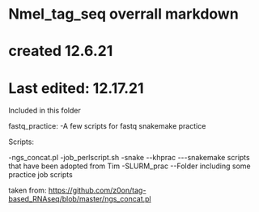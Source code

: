 # Nmel_tag_seq overrall markdown

# created 12.6.21
# Last edited: 12.17.21

Included in this folder

fastq_practice:
-A few scripts for fastq snakemake practice

Scripts:

-ngs_concat.pl
-job_perlscript.sh
-snake
--khprac
---snakemake scripts that have been adopted from Tim
-SLURM_prac
--Folder including some practice job scripts


taken from: https://github.com/z0on/tag-based_RNAseq/blob/master/ngs_concat.pl
